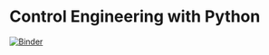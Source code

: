 Control Engineering with Python
================================================================================

[![Binder](https://mybinder.org/badge.svg)](https://mybinder.org/v2/gh/boisgera/control-engineering-with-python/master)

